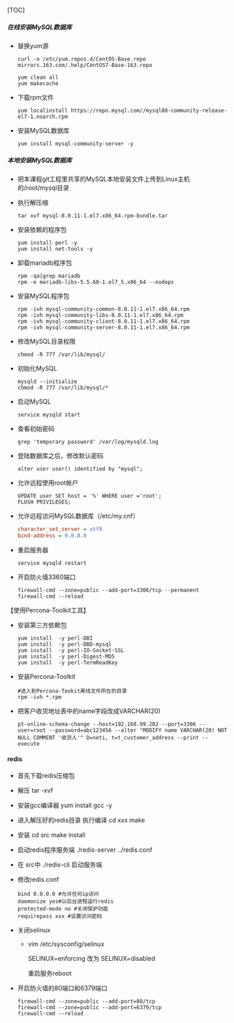 [TOC]



#####  在线安装MySQL数据库

* 替换yum源

  ```shell
  curl -o /etc/yum.repos.d/CentOS-Base.repo mirrors.163.com/.help/CentOS7-Base-163.repo
  ```

  ```shell
  yum clean all 
  yum makecache 
  ```

* 下载rpm文件

  ```shell
  yum localinstall https://repo.mysql.com//mysql80-community-release-el7-1.noarch.rpm
  ```

* 安装MySQL数据库

  ```shell
  yum install mysql-community-server -y
  ```

#####  本地安装MySQL数据库

* 把本课程git工程里共享的MySQL本地安装文件上传到Linux主机的/root/mysql目录

* 执行解压缩

  ```shell
  tar xvf mysql-8.0.11-1.el7.x86_64.rpm-bundle.tar
  ```

* 安装依赖的程序包

  ```shell
  yum install perl -y
  yum install net-tools -y
  ```

* 卸载mariadb程序包

  ```shell
  rpm -qa|grep mariadb
  rpm -e mariadb-libs-5.5.60-1.el7_5.x86_64 --nodeps
  ```

* 安装MySQL程序包

  ```shell
  rpm -ivh mysql-community-common-8.0.11-1.el7.x86_64.rpm 
  rpm -ivh mysql-community-libs-8.0.11-1.el7.x86_64.rpm 
  rpm -ivh mysql-community-client-8.0.11-1.el7.x86_64.rpm 
  rpm -ivh mysql-community-server-8.0.11-1.el7.x86_64.rpm 
  ```

* 修改MySQL目录权限

  ```shell
  chmod -R 777 /var/lib/mysql/
  ```

* 初始化MySQL

  ```shell
  mysqld --initialize
  chmod -R 777 /var/lib/mysql/*
  ```

  

* 启动MySQL

  ```shell
  service mysqld start
  ```

* 查看初始密码

  ```shell
  grep 'temporary password' /var/log/mysqld.log
  ```

* 登陆数据库之后，修改默认密码

  ```mysql
  alter user user() identified by "mysql"; 
  ```

* 允许远程使用root帐户

  ```mysql
  UPDATE user SET host = '%' WHERE user ='root';
  FLUSH PRIVILEGES;
  ```

* 允许远程访问MySQL数据库（/etc/my.cnf）

  ```ini
  character_set_server = utf8
  bind-address = 0.0.0.0
  
  ```

* 重启服务器

    ```
    service mysqld restart
    ```

    

* 开启防火墙3360端口

  ```shell
  firewall-cmd --zone=public --add-port=3306/tcp --permanent
  firewall-cmd --reload
  ```

【使用Percona-Toolkit工具】

* 安装第三方依赖包

  ```shell
  yum install  -y perl-DBI
  yum install  -y perl-DBD-mysql
  yum install  -y perl-IO-Socket-SSL
  yum install  -y perl-Digest-MD5
  yum install  -y perl-TermReadKey
  ```

* 安装Percona-Toolkit

  ```shell
  #进入到Percona-Tookit离线文件所在的目录
  rpm -ivh *.rpm
  ```

* 把客户收货地址表中的name字段改成VARCHAR(20)

  ```shell
  pt-online-schema-change --host=192.168.99.202 --port=3306 --user=root --password=abc123456 --alter "MODIFY name VARCHAR(20) NOT NULL COMMENT '收货人'" D=neti, t=t_customer_address --print --execute
  ```

#### redis

- 首先下载redis压缩包

- 解压  tar -xvf

- 安装gcc编译器  yum install gcc -y

- 进入解压好的redis目录 执行编译  cd  xxx    make

- 安装 cd src   make install 

- 启动redis程序服务端  ./redis-server ../redis.conf

- 在 src中  ./redis-cli 启动服务端

- 修改redis.conf 

    ```
    bind 0.0.0.0 #允许任何ip访问
    daemonize yes#以后台进程运行redis
    protected-mode no #关闭保护功能
    requirepass xxx #设置访问密码
    ```

- 关闭selinux 

    - vim /etc/sysconfig/selinux

        SELINUX=enforcing 改为 SELINUX=disabled

        重启服务reboot

- 开启防火墙的80端口和6379端口

    ```
    firewall-cmd --zone=public --add-port=80/tcp 
    firewall-cmd --zone=public --add-port=6379/tcp
    firewall-cmd --reload
    ```

    